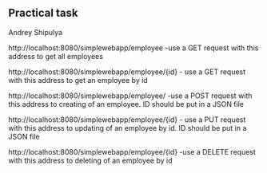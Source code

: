 ## Practical task
Andrey Shipulya



http://localhost:8080/simplewebapp/employee -use a GET request with this address to get all employees

http://localhost:8080/simplewebapp/employee/{id} - use a GET request with this address to get an employee by id

http://localhost:8080/simplewebapp/employee/ -use a POST request with this address to creating of an employee. ID should be put in a JSON file

http://localhost:8080/simplewebapp/employee/{id} - use a PUT request with this address to updating of an employee by id. ID should be put in a JSON file

http://localhost:8080/simplewebapp/employee/{id} -use a DELETE request with this address to deleting of an employee by id
